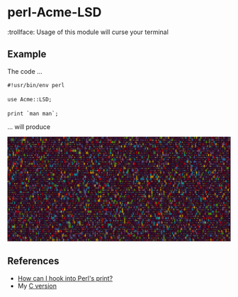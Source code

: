 # perl-Acme-LSD
:trollface: Usage of this module will curse your terminal

## Example

The code ...
```
#!usr/bin/env perl 

use Acme::LSD;

print `man man`;
```

... will produce

![acmelsd](acmelsd.png)

## References
- [How can I hook into Perl's print?](https://stackoverflow.com/questions/387702/how-can-i-hook-into-perls-print/388211#388211)
- My [C version](https://github.com/thibaultduponchelle/lsd)
